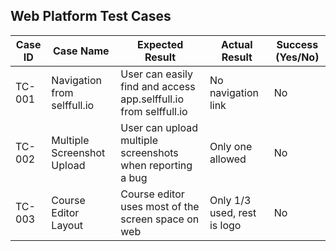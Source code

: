 ## Web Platform Test Cases

| Case ID | Case Name                    | Expected Result                                                      | Actual Result         | Success (Yes/No) |
|---------|------------------------------|--------------------------------------------------------------------- |----------------------|------------------|
| TC-001  | Navigation from selffull.io  | User can easily find and access app.selffull.io from selffull.io     | No navigation link   | No               |
| TC-002  | Multiple Screenshot Upload   | User can upload multiple screenshots when reporting a bug             | Only one allowed     | No               |
| TC-003  | Course Editor Layout         | Course editor uses most of the screen space on web                    | Only 1/3 used, rest is logo| No               |